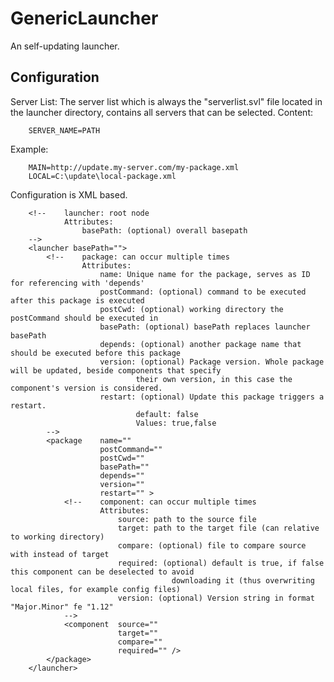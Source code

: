 # GenericLauncher

An self-updating launcher.

## Configuration

Server List:
The server list which is always the "serverlist.svl" file located in the launcher directory,
contains all servers that can be selected.
Content:
        
        SERVER_NAME=PATH
        
Example:
        
        
        MAIN=http://update.my-server.com/my-package.xml
        LOCAL=C:\update\local-package.xml
        
        
Configuration is XML based.

        <!--    launcher: root node
                Attributes:
                    basePath: (optional) overall basepath 
        -->
        <launcher basePath="">
            <!--    package: can occur multiple times
                    Attributes:
                        name: Unique name for the package, serves as ID for referencing with 'depends'
                        postCommand: (optional) command to be executed after this package is executed
                        postCwd: (optional) working directory the postCommand should be executed in
                        basePath: (optional) basePath replaces launcher basePath
                        depends: (optional) another package name that should be executed before this package
                        version: (optional) Package version. Whole package will be updated, beside components that specify 
                                their own version, in this case the component's version is considered.
                        restart: (optional) Update this package triggers a restart.
                                default: false
                                Values: true,false
            -->
            <package    name=""
                        postCommand=""
                        postCwd=""
                        basePath=""
                        depends=""
                        version=""
                        restart="" >
                <!--    component: can occur multiple times
                        Attributes:
                            source: path to the source file
                            target: path to the target file (can relative to working directory)
                            compare: (optional) file to compare source with instead of target
                            required: (optional) default is true, if false this component can be deselected to avoid
                                        downloading it (thus overwriting local files, for example config files)
                            version: (optional) Version string in format "Major.Minor" fe "1.12"
                -->
                <component  source="" 
                            target="" 
                            compare="" 
                            required="" />
            </package>
        </launcher>

